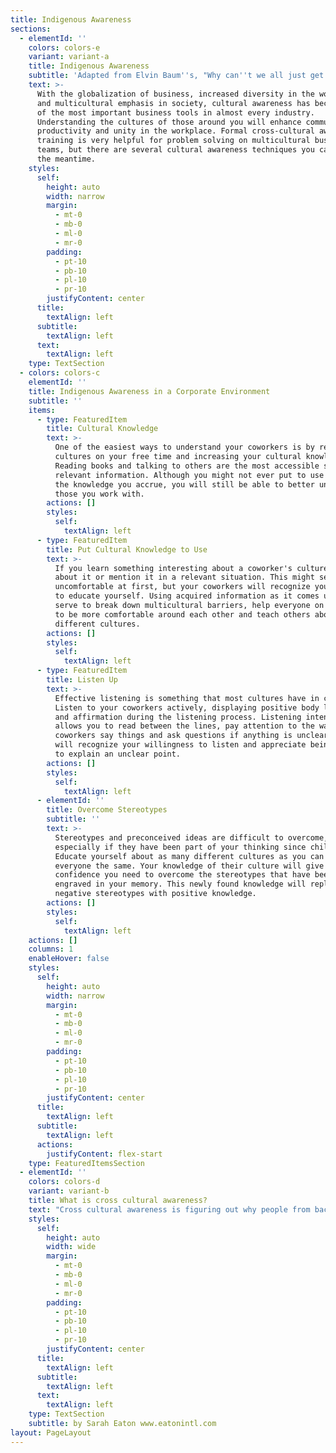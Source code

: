 ```yaml
---
title: Indigenous Awareness
sections:
  - elementId: ''
    colors: colors-e
    variant: variant-a
    title: Indigenous Awareness
    subtitle: 'Adapted from Elvin Baum''s, "Why can''t we all just get along."'
    text: >-
      With the globalization of business, increased diversity in the workplace
      and multicultural emphasis in society, cultural awareness has become one
      of the most important business tools in almost every industry.
      Understanding the cultures of those around you will enhance communication,
      productivity and unity in the workplace. Formal cross-cultural awareness
      training is very helpful for problem solving on multicultural business
      teams, but there are several cultural awareness techniques you can use in
      the meantime.
    styles:
      self:
        height: auto
        width: narrow
        margin:
          - mt-0
          - mb-0
          - ml-0
          - mr-0
        padding:
          - pt-10
          - pb-10
          - pl-10
          - pr-10
        justifyContent: center
      title:
        textAlign: left
      subtitle:
        textAlign: left
      text:
        textAlign: left
    type: TextSection
  - colors: colors-c
    elementId: ''
    title: Indigenous Awareness in a Corporate Environment
    subtitle: ''
    items:
      - type: FeaturedItem
        title: Cultural Knowledge
        text: >-
          One of the easiest ways to understand your coworkers is by researching
          cultures on your free time and increasing your cultural knowledge.
          Reading books and talking to others are the most accessible sources of
          relevant information. Although you might not ever put to use most of
          the knowledge you accrue, you will still be able to better understand
          those you work with.
        actions: []
        styles:
          self:
            textAlign: left
      - type: FeaturedItem
        title: Put Cultural Knowledge to Use
        text: >-
          If you learn something interesting about a coworker's culture, ask
          about it or mention it in a relevant situation. This might seem
          uncomfortable at first, but your coworkers will recognize your effort
          to educate yourself. Using acquired information as it comes up will
          serve to break down multicultural barriers, help everyone on your team
          to be more comfortable around each other and teach others about
          different cultures.
        actions: []
        styles:
          self:
            textAlign: left
      - type: FeaturedItem
        title: Listen Up
        text: >-
          Effective listening is something that most cultures have in common.
          Listen to your coworkers actively, displaying positive body language
          and affirmation during the listening process. Listening intently
          allows you to read between the lines, pay attention to the way your
          coworkers say things and ask questions if anything is unclear. They
          will recognize your willingness to listen and appreciate being asked
          to explain an unclear point.
        actions: []
        styles:
          self:
            textAlign: left
      - elementId: ''
        title: Overcome Stereotypes
        subtitle: ''
        text: >-
          Stereotypes and preconceived ideas are difficult to overcome,
          especially if they have been part of your thinking since childhood.
          Educate yourself about as many different cultures as you can and treat
          everyone the same. Your knowledge of their culture will give you the
          confidence you need to overcome the stereotypes that have been
          engraved in your memory. This newly found knowledge will replace your
          negative stereotypes with positive knowledge.
        actions: []
        styles:
          self:
            textAlign: left
    actions: []
    columns: 1
    enableHover: false
    styles:
      self:
        height: auto
        width: narrow
        margin:
          - mt-0
          - mb-0
          - ml-0
          - mr-0
        padding:
          - pt-10
          - pb-10
          - pl-10
          - pr-10
        justifyContent: center
      title:
        textAlign: left
      subtitle:
        textAlign: left
      actions:
        justifyContent: flex-start
    type: FeaturedItemsSection
  - elementId: ''
    colors: colors-d
    variant: variant-b
    title: What is cross cultural awareness?
    text: "Cross cultural awareness is figuring out why people from backgrounds that differ from our own act the way they do and using that information to have better relationships with those them. It will help you predict how people who come from different backgrounds will act, speak, think, make decisions and perceive the world.\n\nIt is important to note that this does not mean endorsing stereotypes or pigeonholing people into categories. It is about being open-minded and willing to understand others for who they are.\n\n#### Who needs cross cultural awareness?\n\nAnyone who deals with people from different cultures needs cross cultural awareness. Canada is one of the most multi-cultural nations in the world. We need it on a daily basis - in business, when [shopping](http://www.city-choices.com/newyork-city-guide/placecategory/shopping-in-newyork-ny/), when socializing - in just about any situation when we interact with others.\n\n#### Why is cross-cultural awareness important for your business?\n\nIf people from other cultures want to do business with us and interact with us, why don't they [learn](http://www.parexcellencemagazine.com/business-career-advice/event-planning/1115-what-is-the-best-room-set-up-for-a-live-event.html) our customs? Often they do. But that is only half of the battle. If you make the effort to learn about your counterpart, you will both be making the effort to understand each other, doubling your effort and chances for success.\n\nWhile your counterpart may act like you and sound like you, he or she isn't. That person may think in a different language, process information in a different way and make decisions differently than you do. If you understand how [culture](http://www.parexcellencemagazine.com/culture-and-lifestyle.html) may affect this person's character, you may give yourself an edge in business and in cross cultural communication.\n\n#### How do we become more cross culturally aware and master cross cultural communication skills?\n\n1.  **The media** - Although sometimes we can learn interesting material from the media, it is good to be aware of sensationalism and media bias. It is important to remain open-minded and non-judgmental.\n2.  **Relationships** - By interacting with people and learning about their culture directly from them. People are usually delighted to about the customs and culture of their homeland. Many of us are embarrassed to ask questions because we fear that we will be judged as ignorant. More often than not, non-judgmental questions that are motivated by a sincere interest to learn and understand are answered with enthusiasm.\n3.  **By educating ourselves** - If you know that you are going to be dealing with someone from another culture it pays to do your homework. The Internet and general interest reading material may be helpful. Some things that may be helpful to know before dealing with someone from another culture include, for example:\n\n•\t*Basic geography:* What countries or regions border the other person's homeland? What is the [capital](http://www.parexcellencemagazine.com/business-career-advice/financing-your-business/176-advice-for-women-entrepreneurs-to-acquire-growth-capital-in-the-hunt.html)\_[city](http://www.city-choices.com/) there?\n•\t*Basic *[*politics*](http://www.parexcellencemagazine.com/culture-and-lifestyle/politics-a-society.html)*:* Is their state governed by a President, Prime Minister, the military or royalty?\n•\t*Forms of address and greeting:* Knowing what to call a person and how to greet people properly can win you friends, contracts and lifelong associations. Not doing so, or making a blundered attempt, can insult and may be remembered for a long time. When in doubt, ask how your counterpart would like to be addressed. If nothing else, this shows respect on your part.\n•\t*Customs and table manners: * This is a topic in and of itself, but suffice to say that if you will be dining with people from another culture, it is worthwhile to find out what their customs are. Take the time to learn about this before you sit down at the table.\n\nBy making the attempt to improve your cross cultural communication skills and become cross culturally aware you will expand your mind as you learn more about the world around you, give yourself an edge in business and negotiations, and enjoy friendships with people from diverse backgrounds. When you become cross culturally aware, you gain the riches of the whole world. Isn't it worth it?\n"
    styles:
      self:
        height: auto
        width: wide
        margin:
          - mt-0
          - mb-0
          - ml-0
          - mr-0
        padding:
          - pt-10
          - pb-10
          - pl-10
          - pr-10
        justifyContent: center
      title:
        textAlign: left
      subtitle:
        textAlign: left
      text:
        textAlign: left
    type: TextSection
    subtitle: by Sarah Eaton www.eatonintl.com
layout: PageLayout
---
```

